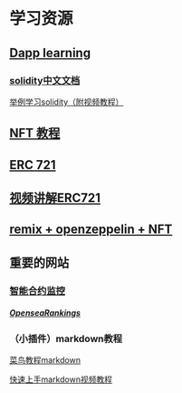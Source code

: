 # 学习资源

## [Dapp learning](https://github.com/wangjianyeART/Dapp-Learning)

### [solidity中文文档](https://ethfans.org/posts/solidity-chapter1-introduciton-to-smart-contracts)

[举例学习solidity（附视频教程）](https://solidity-by-example.org/)

## [NFT 教程](https://zhuanlan.zhihu.com/p/393935101)

## [ERC 721](https://ethereum.org/en/developers/docs/standards/tokens/erc-721/ )

## [视频讲解ERC721](https://www.youtube.com/watch?v=c_xwYep-gnQ)

## [remix + openzeppelin + NFT](https://www.frank.hk/blog/nft-smart-contract/)

## 

##### 

## 重要的网站

### [智能合约监控](https://etherscan.io/)

##### [OpenseaRankings](https://opensea.io/rankings)

### （小插件）markdown教程

[菜鸟教程markdown](https://www.runoob.com/markdown/md-tutorial.html)

[快速上手markdown视频教程](https://www.bilibili.com/video/BV1hJ411X75X?from=search&seid=8966736940041685113&spm_id_from=333.337.0.0)



